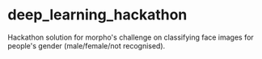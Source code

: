 # deep_learning_hackathon
Hackathon solution for morpho's challenge on classifying face images for people's gender (male/female/not recognised).
